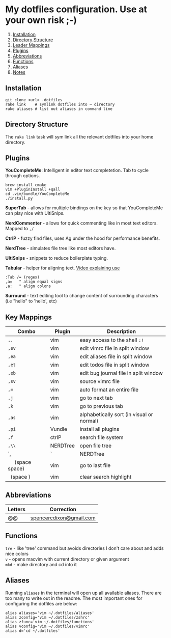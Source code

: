 My dotfiles configuration.  Use at your own risk ;-)
=======
1.  [Installation](#installation)
2.  [Directory Structure](#directory-structure)
3.  [Leader Mappings](#leader-mappings)
4.  [Plugins](#plugins)
5.  [Abbreviations](#abbreviations)
6.  [Functions](#functions)
7.  [Aliases](#aliases)
8.  [Notes](./NOTES.md)

## Installation
```
git clone <url> .dotfiles
rake link    # symlink dotfiles into ~ directory
rake aliases # list out aliases in command line
```

## Directory Structure
The `rake link` task will sym link all the relevant dotfiles into your home directory.  

## Plugins
**YouCompleteMe**: Intelligent in editor text completetion.  Tab to cycle through options.

```
brew install cmake
vim +PluginInstall +qall
cd .vim/bundle/YouCompleteMe
./install.py
```

**SuperTab** - allows for multiple bindings on the <tab> key so that YouCompleteMe can play nice with UltiSnips.

**NerdCommenter** - allows for quick commenting like in most text editors.  Mapped to `,/`

**CtrlP** - fuzzy find files, uses Ag under the hood for performance benefits.

**NerdTree** - simulates file tree like most editors have.

**UltiSnips** - snippets to reduce boilerplate typing.

**Tabular** - helper for aligning text. [Video explaining use](http://vimcasts.org/episodes/aligning-text-with-tabular-vim/)
```
:Tab /= (regex)
,a=   " align equal signs
,a:   " align colons
```

**Surround** - text editing tool to change content of surrounding characters
(i.e "hello" to 'hello', etc)

## Key Mappings
|Combo|Plugin|Description|
|-----|------|-----------|
|`,,`|vim|easy access to the shell `:!`|
|`,ev`|vim|edit vimrc file in split window|
|`,ea`|vim|edit aliases file in split window|
|`,et`|vim|edit todos file in split window|
|`,eb`|vim|edit bug journal file in split window|
|`,sv`|vim|source vimrc file|
|`,=`|vim|auto format an entire file|
|`,j`|vim|go to next tab|
|`,k`|vim|go to previous tab|
|`,as`|vim|alphabetically sort (in visual or normal)|
|`,pi`|Vundle|install all plugins|
|`,f`|ctrlP|search file system|
|`,\\`|NERDTree|open file tree|
|`,|`|NERDTree|go to current file in file tree|
|`  ` (space space)|vim|go to last file|
|` `(space )|vim|clear search highlight|


## Abbreviations
|Letters|Correction|
|-----|------|
|@@|spencercdixon@gmail.com|

## Functions
`tre` - like 'tree' command but avoids directories I don't care about and adds nice colors  
`v` - opens macvim with current directory or given argument   
`mkd` - make directory and cd into it  

## Aliases
Running `aliases` in the terminal will open up all available aliases.  There are too many to write out in the readme.  The most important ones for configuring the dotfiles are below:

```
alias aliases='vim ~/.dotfiles/aliases'
alias zconfig='vim ~/.dotfiles/zshrc'
alias zfunc='vim ~/.dotfiles/functions'
alias vconfig='vim ~/.dotfiles/vimrc'
alias d='cd ~/.dotfiles'
```
